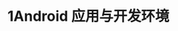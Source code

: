 # 1Android 应用与开发环境


<html>
<head>
<meta http-equiv="Content-Type" content="text/html; charset=utf-8" />
<title> </title>
<script type="text/javascript">
var duoshuoQuery = {short_name:"jyoung"};
	(function() {
		var ds = document.createElement('script');
		ds.type = 'text/javascript';ds.async = true;
		ds.src = (document.location.protocol == 'https:' ? 'https:' : 'http:') + '//static.duoshuo.com/embed.js';
		ds.charset = 'UTF-8';
		(document.getElementsByTagName('head')[0] 
		 || document.getElementsByTagName('body')[0]).appendChild(ds);
	})();
	</script>
<!-- 多说公共JS代码 end -->
</head>
<body>
	<!-- 多说评论框 start -->
	<div class="ds-thread"  data-url="https://jyoung233.gitbooks.io/android-learning/content/"></div>
<!-- 多说评论框 end -->


</body>
</html>